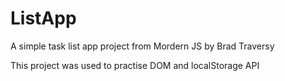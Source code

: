 # ListApp

A simple task list app project from Mordern JS by Brad Traversy

This project was used to practise DOM and localStorage API
